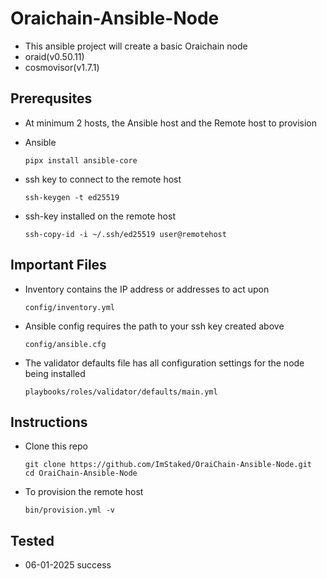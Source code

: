 # Oraichain-Ansible-Node
- This ansible project will create a basic Oraichain node
- oraid(v0.50.11)
- cosmovisor(v1.7.1)

## Prerequsites
- At minimum 2 hosts, the Ansible host and the Remote host to provision
  
- Ansible  
  ```
  pipx install ansible-core
  ```
- ssh key to connect to the remote host
  ```
  ssh-keygen -t ed25519
  ```
- ssh-key installed on the remote host
  ```
  ssh-copy-id -i ~/.ssh/ed25519 user@remotehost
  ```

## Important Files
- Inventory contains the IP address or addresses to act upon
  ```
  config/inventory.yml
  ```
  
- Ansible config requires the path to your ssh key created above
  ```
  config/ansible.cfg
  ```  
- The validator defaults file has all configuration settings for the node being installed
  ```
  playbooks/roles/validator/defaults/main.yml
  ```
  
## Instructions
- Clone this repo
  ```
  git clone https://github.com/ImStaked/OraiChain-Ansible-Node.git
  cd OraiChain-Ansible-Node
  ```
- To provision the remote host
  ```
  bin/provision.yml -v
  ```

## Tested
- 06-01-2025 success
